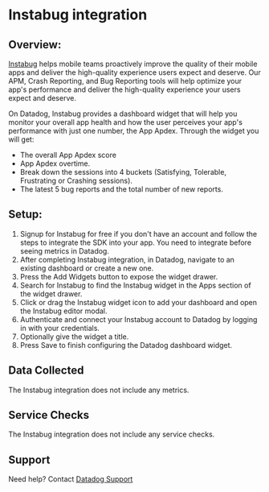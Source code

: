 # Instabug integration
## Overview:

[Instabug](http://instabug.com) helps mobile teams proactively improve the quality of their mobile apps and deliver the high-quality experience users expect and deserve. Our APM, Crash Reporting, and Bug Reporting tools will help optimize your app's performance and deliver the high-quality experience your users expect and deserve.

On Datadog, Instabug provides a dashboard widget that will help you monitor your overall app health and how the user perceives your app's performance with just one number, the App Apdex. Through the widget you will get:
- The overall App Apdex score
- App Apdex overtime.
- Break down the sessions into 4 buckets (Satisfying, Tolerable, Frustrating or Crashing sessions).
- The latest 5 bug reports and the total number of new reports.


## Setup:
1. Signup for Instabug for free if you don't have an account and follow the steps to integrate the SDK into your app. You need to integrate before seeing metrics in Datadog.
2. After completing Instabug integration, in Datadog, navigate to an existing dashboard or create a new one.
3. Press the Add Widgets button to expose the widget drawer.
4. Search for Instabug to find the Instabug widget in the Apps section of the widget drawer.
5. Click or drag the Instabug widget icon to add your dashboard and open the Instabug editor modal.
6. Authenticate and connect your Instabug account to Datadog by logging in with your credentials.
7. Optionally give the widget a title.
8. Press Save to finish configuring the Datadog dashboard widget.

## Data Collected
The Instabug integration does not include any metrics.

## Service Checks
The Instabug integration does not include any service checks.

## Support
Need help? Contact [Datadog Support](https://docs.datadoghq.com/help/)
